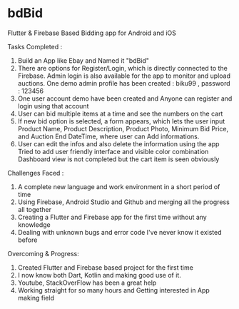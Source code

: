 # bdBid
Flutter &amp; Firebase Based Bidding app for Android and iOS


Tasks Completed :
1. Build an App like Ebay and Named it "bdBid"
2. There are options for Register/Login, which is directly connected to the Firebase. Admin login is also available for the app to monitor and upload auctions. One demo admin profile has been created : biku99 , password : 123456
3. One user account demo have been created and Anyone can register and login using that account
4. User can bid multiple items at a time and see the numbers on the cart
5. If new bid option is selected, a form appears, which lets the user input Product Name, Product Description, Product Photo, Minimum Bid Price, and Auction End DateTime, where user can Add informations.
6. User can edit the infos and also delete the information using the app
Tried to add user friendly interface and visible color combination
Dashboard view is not completed but the cart item is seen obviously

Challenges Faced :
1. A complete new language and work environment in a short period of time
2. Using Firebase, Android Studio and Github and merging all the progress all together
3. Creating a Flutter and Firebase app for the first time without any knowledge
4. Dealing with unknown bugs and error code I've never know it existed before

Overcoming & Progress:
1. Created Flutter and Firebase based project for the first time
2. I now know both Dart, Kotlin and making good use of it.
3. Youtube, StackOverFlow has been a great help
4. Working straight for so many hours and Getting interested in App making field
